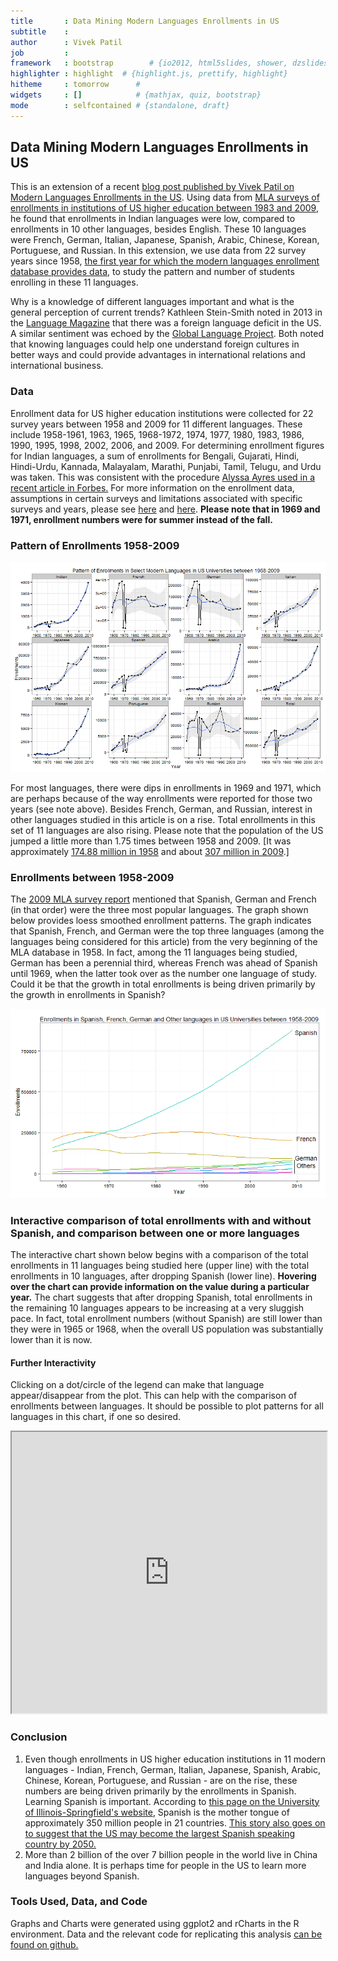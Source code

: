 ```yaml
---
title       : Data Mining Modern Languages Enrollments in US
subtitle    : 
author      : Vivek Patil
job         : 
framework   : bootstrap        # {io2012, html5slides, shower, dzslides, ...}
highlighter : highlight  # {highlight.js, prettify, highlight}
hitheme     : tomorrow      # 
widgets     : []            # {mathjax, quiz, bootstrap}
mode        : selfcontained # {standalone, draft}
---
```

## Data Mining Modern Languages Enrollments in US


This is an extension of a recent [blog post published by Vivek Patil on Modern Languages Enrollments in the US](http://patilv.github.io/Enrollments-in-US-in-Different-Languages-using-rCharts-and-ggplot2/). Using data from [MLA surveys of enrollments in institutions of US higher education between 1983 and 2009](https://www.mla.org/flsurvey_search), he found that enrollments in Indian languages were low, compared to enrollments in 10 other languages, besides English. These 10 languages were French, German, Italian, Japanese, Spanish, Arabic, Chinese, Korean, Portuguese, and Russian. In this extension, we use data from 22 survey years since 1958, [the first year for which the modern languages enrollment database provides data](https://www.mla.org/flsurvey_search), to study the pattern and number of students enrolling in these 11 languages.

Why is a knowledge of different languages important and what is the general perception of current trends? Kathleen Stein-Smith noted in 2013 in the [Language Magazine](http://languagemagazine.com/?page_id=6466) that there was a foreign language deficit in the US. A similar sentiment was echoed by the [Global Language Project](http://www.globallanguageproject.org/about_why.php). Both noted that knowing languages could help one understand foreign cultures in better ways and could provide advantages in international relations and international business.

### Data

Enrollment data for US higher education institutions were collected for 22 survey years between 1958 and 2009 for 11 different languages. These include 1958-1961, 1963, 1965, 1968-1972, 1974, 1977, 1980, 1983, 1986, 1990, 1995, 1998, 2002, 2006, and 2009.
For determining enrollment figures for Indian languages, a sum of enrollments for Bengali, Gujarati, Hindi, Hindi-Urdu, Kannada, Malayalam, Marathi, Punjabi, Tamil, Telugu, and Urdu was taken. This was consistent with the procedure [Alyssa Ayres used in a recent article in Forbes.](http://www.forbes.com/sites/alyssaayres/2014/05/01/thanks-john-oliver-why-india-isnt-a-big-focus-for-u-s-television/) For more information on the enrollment data, assumptions in certain surveys and limitations associated with specific surveys and years, please see [here](https://www.mla.org/about_search_flsurvey) and [here](http://www.mla.org/aggregate_enrollment). **Please note that in 1969 and 1971, enrollment numbers were for summer instead of the fall.**     

### Pattern of Enrollments 1958-2009


![plot of chunk unnamed-chunk-1](assets/fig/unnamed-chunk-1.png) 


For most languages, there were dips in enrollments in 1969 and 1971, which are perhaps because of the way enrollments were reported for those two years (see note above).  Besides French, German, and Russian, interest in other languages studied in this article is on a rise. Total enrollments in this set of 11 languages are also rising. Please note that the population of the US jumped a little more than 1.75 times between 1958 and 2009. [It was approximately [174.88 million in 1958](https://www.census.gov/popest/data/national/totals/pre-1980/tables/popclockest.txt) and about [307 million in 2009](https://www.census.gov/popest/data/historical/2000s/vintage_2009/).]   

### Enrollments between 1958-2009

The [2009 MLA survey report](http://www.mla.org/pdf/2009_enrollment_survey_pr.pdf) mentioned that Spanish, German and French (in that order) were the three most popular languages. The graph shown below provides loess smoothed enrollment patterns. The graph indicates that Spanish, French, and German were the top three languages (among the languages being considered for this article) from the very beginning of the MLA database in 1958. In fact, among the 11 languages being studied, German has been a perennial third, whereas French was ahead of Spanish until 1969, when the latter took over as the number one language of study. Could it be that the growth in total enrollments is being driven primarily by the growth in enrollments in Spanish? 


![plot of chunk unnamed-chunk-2](assets/fig/unnamed-chunk-2.png) 



### Interactive comparison of total enrollments with and without Spanish, and comparison between one or more languages

The interactive chart shown below begins with a comparison of the total enrollments in 11 languages being studied here  (upper line) with the total enrollments in 10 languages, after dropping Spanish (lower line). **Hovering over the chart can provide information on the value during a particular year.** The chart suggests that after dropping Spanish, total enrollments in the remaining 10 languages appears to be increasing at a very sluggish pace. In fact, total enrollment numbers (without Spanish) are still lower than they were in 1965 or 1968, when the overall US population was substantially lower than it is now. 

#### Further Interactivity

Clicking on a dot/circle of the legend can make that language appear/disappear from the plot. This can help with the comparison of enrollments between languages. It should be possible to plot patterns for all languages in this chart, if one so desired. 





<iframe height="450" width="100%" src="http://bl.ocks.org/patilv/raw/bd1d40544e1d0e37c348/"></iframe>
 
### Conclusion

1. Even though enrollments in US higher education institutions in 11 modern languages - Indian, French, German, Italian, Japanese, Spanish, Arabic, Chinese, Korean, Portuguese, and Russian - are on the rise, these numbers are being driven primarily by the enrollments in Spanish. Learning Spanish is important. According to [this page on the University of Illinois-Springfield's website](http://www.uis.edu/clas/students/contact/spanish/factsaboutspanish/), Spanish is the mother tongue of approximately 350 million people in 21 countries. [This story also goes on to suggest that the US may become the largest Spanish speaking country by 2050.](http://newamericamedia.org/2011/02/us-will-be-biggest-spanish-speaking-country-by-2050-says-scholar.php)    
2. More than 2 billion of the over 7 billion people in the world live in China and India alone. It is perhaps time for people in the US to learn more languages beyond Spanish.  

### Tools Used, Data, and Code
Graphs and Charts were generated using ggplot2 and rCharts in the R environment. Data and the relevant code for replicating this analysis [can be found on github.](https://github.com/patilv/kdnlang)
